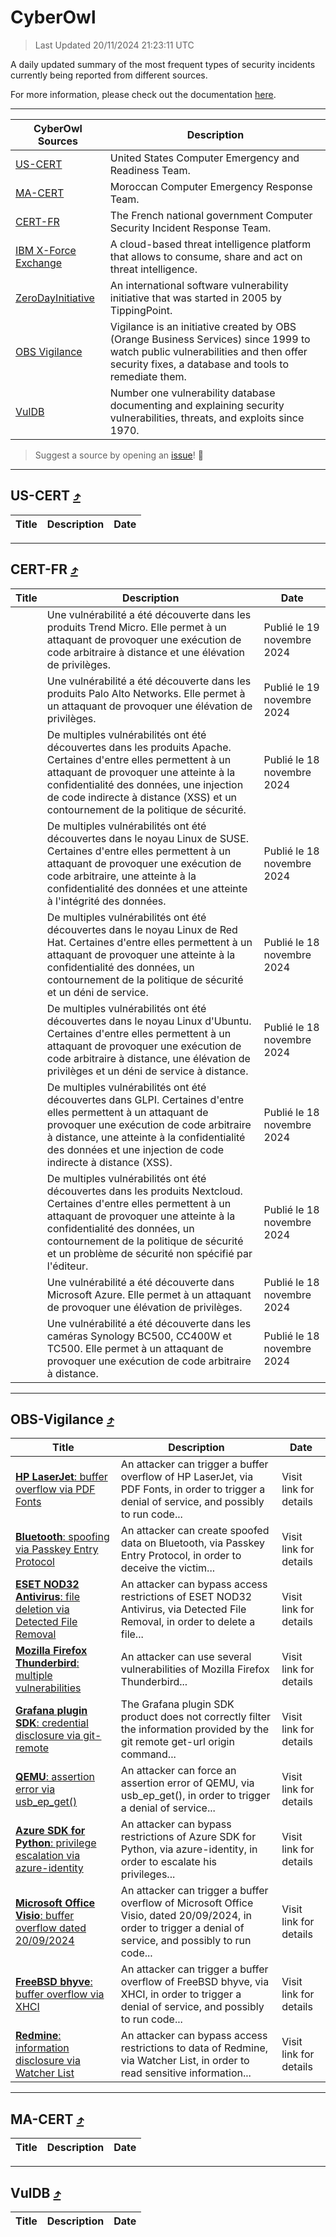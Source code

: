 
 <div id='top'></div>

# CyberOwl

 > Last Updated 20/11/2024 21:23:11 UTC
 
 A daily updated summary of the most frequent types of security incidents currently being reported from different sources.
 
 For more information, please check out the documentation [here](./docs/README.md).
 
 ---
 |CyberOwl Sources|Description|
 |---|---|
 |[US-CERT](#us-cert-arrow_heading_up)|United States Computer Emergency and Readiness Team.|
 |[MA-CERT](#ma-cert-arrow_heading_up)|Moroccan Computer Emergency Response Team.|
 |[CERT-FR](#cert-fr-arrow_heading_up)|The French national government Computer Security Incident Response Team.|
 |[IBM X-Force Exchange](#ibmcloud-arrow_heading_up)|A cloud-based threat intelligence platform that allows to consume, share and act on threat intelligence.|
 |[ZeroDayInitiative](#zerodayinitiative-arrow_heading_up)|An international software vulnerability initiative that was started in 2005 by TippingPoint.|
 |[OBS Vigilance](#obs-vigilance-arrow_heading_up)|Vigilance is an initiative created by OBS (Orange Business Services) since 1999 to watch public vulnerabilities and then offer security fixes, a database and tools to remediate them.|
 |[VulDB](#vuldb-arrow_heading_up)|Number one vulnerability database documenting and explaining security vulnerabilities, threats, and exploits since 1970.|
 
 > Suggest a source by opening an [issue](https://github.com/karimhabush/cyberowl/issues)! :raised_hands:
 ---

## US-CERT [:arrow_heading_up:](#cyberowl)

 |Title|Description|Date|
 |---|---|---|
 
 ---

## CERT-FR [:arrow_heading_up:](#cyberowl)

 |Title|Description|Date|
 |---|---|---|
 |[](https://www.cert.ssi.gouv.fr/avis/CERTFR-2024-AVI-1002/)|Une vulnérabilité a été découverte dans les produits Trend Micro. Elle permet à un attaquant de provoquer une exécution de code arbitraire à distance et une élévation de privilèges.|Publié le 19 novembre 2024|
 |[](https://www.cert.ssi.gouv.fr/avis/CERTFR-2024-AVI-1001/)|Une vulnérabilité a été découverte dans les produits Palo Alto Networks. Elle permet à un attaquant de provoquer une élévation de privilèges.|Publié le 19 novembre 2024|
 |[](https://www.cert.ssi.gouv.fr/avis/CERTFR-2024-AVI-1000/)|De multiples vulnérabilités ont été découvertes dans les produits Apache. Certaines d'entre elles permettent à un attaquant de provoquer une atteinte à la confidentialité des données, une injection de code indirecte à distance (XSS) et un contournement de la politique de sécurité.|Publié le 18 novembre 2024|
 |[](https://www.cert.ssi.gouv.fr/avis/CERTFR-2024-AVI-0999/)|De multiples vulnérabilités ont été découvertes dans le noyau Linux de SUSE. Certaines d'entre elles permettent à un attaquant de provoquer une exécution de code arbitraire, une atteinte à la confidentialité des données et une atteinte à l'intégrité des données.|Publié le 18 novembre 2024|
 |[](https://www.cert.ssi.gouv.fr/avis/CERTFR-2024-AVI-0998/)|De multiples vulnérabilités ont été découvertes dans le noyau Linux de Red Hat. Certaines d'entre elles permettent à un attaquant de provoquer une atteinte à la confidentialité des données, un contournement de la politique de sécurité et un déni de service.|Publié le 18 novembre 2024|
 |[](https://www.cert.ssi.gouv.fr/avis/CERTFR-2024-AVI-0997/)|De multiples vulnérabilités ont été découvertes dans le noyau Linux d'Ubuntu. Certaines d'entre elles permettent à un attaquant de provoquer une exécution de code arbitraire à distance, une élévation de privilèges et un déni de service à distance.|Publié le 18 novembre 2024|
 |[](https://www.cert.ssi.gouv.fr/avis/CERTFR-2024-AVI-0996/)|De multiples vulnérabilités ont été découvertes dans GLPI. Certaines d'entre elles permettent à un attaquant de provoquer une exécution de code arbitraire à distance, une atteinte à la confidentialité des données et une injection de code indirecte à distance (XSS).|Publié le 18 novembre 2024|
 |[](https://www.cert.ssi.gouv.fr/avis/CERTFR-2024-AVI-0995/)|De multiples vulnérabilités ont été découvertes dans les produits Nextcloud. Certaines d'entre elles permettent à un attaquant de provoquer une atteinte à la confidentialité des données, un contournement de la politique de sécurité et un problème de sécurité non spécifié par l'éditeur.|Publié le 18 novembre 2024|
 |[](https://www.cert.ssi.gouv.fr/avis/CERTFR-2024-AVI-0994/)|Une vulnérabilité a été découverte dans Microsoft Azure. Elle permet à un attaquant de provoquer une élévation de privilèges.|Publié le 18 novembre 2024|
 |[](https://www.cert.ssi.gouv.fr/avis/CERTFR-2024-AVI-0993/)|Une vulnérabilité a été découverte dans les caméras Synology BC500, CC400W et TC500. Elle permet à un attaquant de provoquer une exécution de code arbitraire à distance.|Publié le 18 novembre 2024|
 
 ---

## OBS-Vigilance [:arrow_heading_up:](#cyberowl)

 |Title|Description|Date|
 |---|---|---|
 |[<a href="https://vigilance.fr/vulnerability/HP-LaserJet-buffer-overflow-via-PDF-Fonts-43584" class="noirorange"><b>HP LaserJet</b>: buffer overflow via PDF Fonts</a>](https://vigilance.fr/vulnerability/HP-LaserJet-buffer-overflow-via-PDF-Fonts-43584)|An attacker can trigger a buffer overflow of HP LaserJet, via PDF Fonts, in order to trigger a denial of service, and possibly to run code...|Visit link for details|
 |[<a href="https://vigilance.fr/vulnerability/Bluetooth-spoofing-via-Passkey-Entry-Protocol-45199" class="noirorange"><b>Bluetooth</b>: spoofing via Passkey Entry Protocol</a>](https://vigilance.fr/vulnerability/Bluetooth-spoofing-via-Passkey-Entry-Protocol-45199)|An attacker can create spoofed data on Bluetooth, via Passkey Entry Protocol, in order to deceive the victim...|Visit link for details|
 |[<a href="https://vigilance.fr/vulnerability/ESET-NOD32-Antivirus-file-deletion-via-Detected-File-Removal-45198" class="noirorange"><b>ESET NOD32 Antivirus</b>: file deletion via Detected File Removal</a>](https://vigilance.fr/vulnerability/ESET-NOD32-Antivirus-file-deletion-via-Detected-File-Removal-45198)|An attacker can bypass access restrictions of ESET NOD32 Antivirus, via Detected File Removal, in order to delete a file...|Visit link for details|
 |[<a href="https://vigilance.fr/vulnerability/Mozilla-Firefox-Thunderbird-multiple-vulnerabilities-43571" class="noirorange"><b>Mozilla Firefox  Thunderbird</b>: multiple vulnerabilities</a>](https://vigilance.fr/vulnerability/Mozilla-Firefox-Thunderbird-multiple-vulnerabilities-43571)|An attacker can use several vulnerabilities of Mozilla Firefox  Thunderbird...|Visit link for details|
 |[<a href="https://vigilance.fr/vulnerability/Grafana-plugin-SDK-credential-disclosure-via-git-remote-45197" class="noirorange"><b>Grafana plugin SDK</b>: credential disclosure via git-remote</a>](https://vigilance.fr/vulnerability/Grafana-plugin-SDK-credential-disclosure-via-git-remote-45197)|The Grafana plugin SDK product does not correctly filter the information provided by the git remote get-url origin command...|Visit link for details|
 |[<a href="https://vigilance.fr/vulnerability/QEMU-assertion-error-via-usb-ep-get-45194" class="noirorange"><b>QEMU</b>: assertion error via usb_ep_get()</a>](https://vigilance.fr/vulnerability/QEMU-assertion-error-via-usb-ep-get-45194)|An attacker can force an assertion error of QEMU, via usb_ep_get(), in order to trigger a denial of service...|Visit link for details|
 |[<a href="https://vigilance.fr/vulnerability/Azure-SDK-for-Python-privilege-escalation-via-azure-identity-45192" class="noirorange"><b>Azure SDK for Python</b>: privilege escalation via azure-identity</a>](https://vigilance.fr/vulnerability/Azure-SDK-for-Python-privilege-escalation-via-azure-identity-45192)|An attacker can bypass restrictions of Azure SDK for Python, via azure-identity, in order to escalate his privileges...|Visit link for details|
 |[<a href="https://vigilance.fr/vulnerability/Microsoft-Office-Visio-buffer-overflow-dated-20-09-2024-45191" class="noirorange"><b>Microsoft Office Visio</b>: buffer overflow dated 20/09/2024</a>](https://vigilance.fr/vulnerability/Microsoft-Office-Visio-buffer-overflow-dated-20-09-2024-45191)|An attacker can trigger a buffer overflow of Microsoft Office Visio, dated 20/09/2024, in order to trigger a denial of service, and possibly to run code...|Visit link for details|
 |[<a href="https://vigilance.fr/vulnerability/FreeBSD-bhyve-buffer-overflow-via-XHCI-45189" class="noirorange"><b>FreeBSD bhyve</b>: buffer overflow via XHCI</a>](https://vigilance.fr/vulnerability/FreeBSD-bhyve-buffer-overflow-via-XHCI-45189)|An attacker can trigger a buffer overflow of FreeBSD bhyve, via XHCI, in order to trigger a denial of service, and possibly to run code...|Visit link for details|
 |[<a href="https://vigilance.fr/vulnerability/Redmine-information-disclosure-via-Watcher-List-45519" class="noirorange"><b>Redmine</b>: information disclosure via Watcher List</a>](https://vigilance.fr/vulnerability/Redmine-information-disclosure-via-Watcher-List-45519)|An attacker can bypass access restrictions to data of Redmine, via Watcher List, in order to read sensitive information...|Visit link for details|
 
 ---

## MA-CERT [:arrow_heading_up:](#cyberowl)

 |Title|Description|Date|
 |---|---|---|
 
 ---

## VulDB [:arrow_heading_up:](#cyberowl)

 |Title|Description|Date|
 |---|---|---|
 